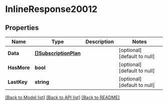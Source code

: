 # InlineResponse20012

## Properties
Name | Type | Description | Notes
------------ | ------------- | ------------- | -------------
**Data** | [**[]SubscriptionPlan**](SubscriptionPlan.md) |  | [optional] [default to null]
**HasMore** | **bool** |  | [optional] [default to null]
**LastKey** | **string** |  | [optional] [default to null]

[[Back to Model list]](../README.md#documentation-for-models) [[Back to API list]](../README.md#documentation-for-api-endpoints) [[Back to README]](../README.md)

